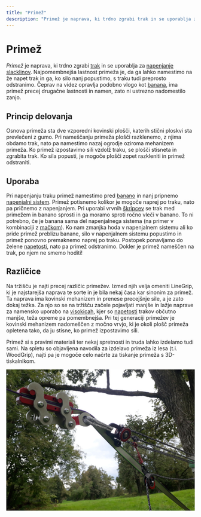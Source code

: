 ```yaml
---
title: "Primež"
description: "Primež je naprava, ki trdno zgrabi trak in se uporablja za napenjanje slacklinov."
---
```


# Primež

_Primež_ je naprava, ki trdno zgrabi [trak](trak) in se uporablja za [napenjanje](napenjanje) [slacklinov](slackline). Najpomembnejša lastnost primeža je, da ga lahko namestimo na že napet trak in ga, ko silo nanj popustimo, s traku tudi preprosto odstranimo. Čeprav na videz opravlja podobno vlogo kot [banana](banana), ima primež precej drugačne lastnosti in namen, zato ni ustrezno nadomestilo zanjo.

## Princip delovanja

Osnova primeža sta dve vzporedni kovinski plošči, katerih stični ploskvi sta prevlečeni z gumo. Pri nameščanju primeža plošči razklenemo, z njima obdamo trak, nato pa namestimo nazaj ogrodje oziroma mehanizem primeža. Ko primež izpostavimo sili vzdolž traku, se plošči stisneta in zgrabita trak. Ko sila popusti, je mogoče plošči zopet razkleniti in primež odstraniti.

## Uporaba

Pri napenjanju traku primež namestimo pred [banano](banana) in nanj pripnemo [napenjalni sistem](napenjalni-sistem). Primež potisnemo kolikor je mogoče naprej po traku, nato pa pričnemo z napenjanjem. Pri uporabi vrvnih [škripcev](skripec) se trak med primežem in banano sprosti in ga moramo sproti ročno vleči v banano. To ni potrebno, če je banana sama del napenjalnega sistema (na primer v kombinaciji z [mačkom](macek)). Ko nam zmanjka hoda v napenjalnem sistemu ali ko pride primež preblizu banane, silo v napenjalnem sistemu popustimo in primež ponovno premaknemo naprej po traku. Postopek ponavljamo do želene [napetosti](napetost), nato pa primež odstranimo. Dokler je primež nameščen na trak, po njem ne smemo hoditi!

## Različice

Na tržišču je najti precej različic primežev. Izmed njih velja omeniti LineGrip, ki je najstarejša naprava te sorte in je bila nekaj časa kar sinonim za primež. Ta naprava ima kovinski mehanizem in prenese precejšnje sile, a je zato dokaj težka. Za njo so se na tržišču začele pojavljati manjše in lažje naprave za namensko uporabo na [visokicah](visokica), kjer so [napetosti](napetost) trakov občutno manjše, teža opreme pa pomembnejša. Pri tej generaciji primežev je kovinski mehanizem nadomeščen z močno vrvjo, ki je okoli plošč primeža opletena tako, da ju stisne, ko primež izpostavimo sili.

Primež si s pravimi materiali ter nekaj spretnosti in truda lahko izdelamo tudi sami. Na spletu so objavljena navodila za izdelavo primeža iz lesa (t.i. WoodGrip), najti pa je mogoče celo načrte za tiskanje primeža s 3D-tiskalnikom.

![LineGrip](images/linegrip.jpg)
